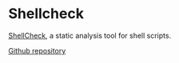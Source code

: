 # Shellcheck

[ShellCheck](https://www.shellcheck.net/), a static analysis tool for shell scripts.

[Github repository](https://github.com/koalaman/shellcheck/)

